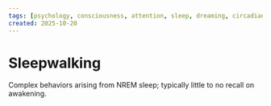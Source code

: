 ```yaml
---
tags: [psychology, consciousness, attention, sleep, dreaming, circadian-rhythms, psychoactive-drugs]
created: 2025-10-20
---
```

# Sleepwalking

Complex behaviors arising from NREM sleep; typically little to no recall on awakening.
